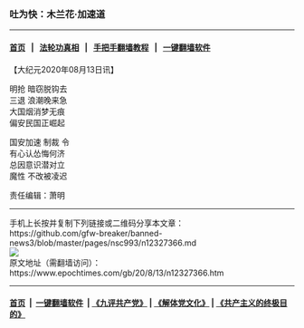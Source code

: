 ### 吐为快：木兰花‧加速道
------------------------

#### [首页](https://github.com/gfw-breaker/banned-news3/blob/master/README.md) &nbsp;&nbsp;|&nbsp;&nbsp; [法轮功真相](https://github.com/begood0513/basic/blob/master/README.md)  &nbsp;&nbsp;|&nbsp;&nbsp; [手把手翻墙教程](https://github.com/gfw-breaker/guides/wiki)  &nbsp;&nbsp;|&nbsp;&nbsp; [一键翻墙软件](https://github.com/gfw-breaker/nogfw/blob/master/README.md)  



<div><p>
 【大纪元2020年08月13日讯】
</p>
<p>
 <ok href="https://www.epochtimes.com/gb/tag/%E6%98%8E%E6%8A%A2.html">
  明抢
 </ok>
 暗窃脱钩去
 <br/>
 <ok href="https://www.epochtimes.com/gb/tag/%E4%B8%89%E9%80%80.html">
  三退
 </ok>
 浪潮晚来急
 <br/>
 大国烟消梦无痕
 <br/>
 偏安民国正崛起
</p>
<p>
 国安加速
 <ok href="https://www.epochtimes.com/gb/tag/%E5%88%B6%E8%A3%81.html">
  制裁
 </ok>
 令
 <br/>
 有心认怂悔何济
 <br/>
 总因意识潜对立
 <br/>
 <ok href="https://www.epochtimes.com/gb/tag/%E9%AD%94%E6%80%A7.html">
  魔性
 </ok>
 不改被凌迟
</p>
<p>
 责任编辑：萧明
</p>
</div>
<hr/>
手机上长按并复制下列链接或二维码分享本文章：<br/>
https://github.com/gfw-breaker/banned-news3/blob/master/pages/nsc993/n12327366.md <br/>
<a href='https://github.com/gfw-breaker/banned-news3/blob/master/pages/nsc993/n12327366.md'><img src='https://github.com/gfw-breaker/banned-news3/blob/master/pages/nsc993/n12327366.md.png'/></a> <br/>
原文地址（需翻墙访问）：https://www.epochtimes.com/gb/20/8/13/n12327366.htm


------------------------
#### [首页](https://github.com/gfw-breaker/banned-news3/blob/master/README.md) &nbsp;|&nbsp; [一键翻墙软件](https://github.com/gfw-breaker/nogfw/blob/master/README.md) &nbsp;| [《九评共产党》](https://github.com/gfw-breaker/9ping.md/blob/master/README.md#九评之一评共产党是什么) | [《解体党文化》](https://github.com/gfw-breaker/jtdwh.md/blob/master/README.md) | [《共产主义的终极目的》](https://github.com/gfw-breaker/gczydzjmd.md/blob/master/README.md)


<img src='http://gfw-breaker.win/banned-news3/pages/nsc993/n12327366.md' width='0px' height='0px'/>